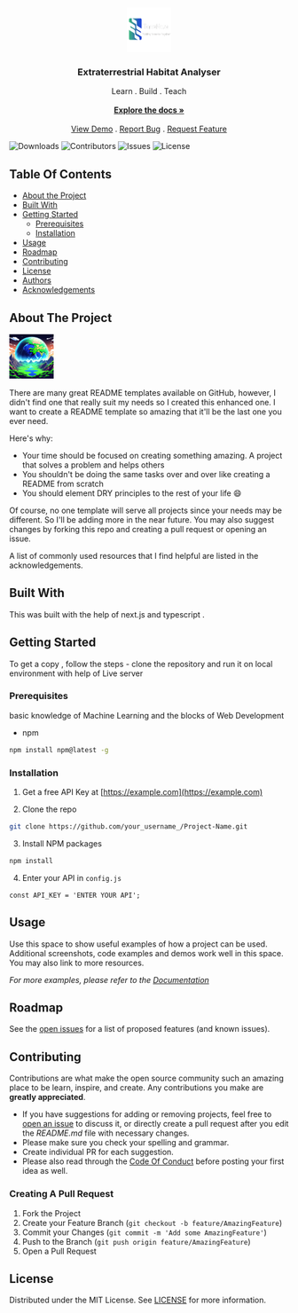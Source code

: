 <br/>
<p align="center">
  <a href="https://github.com/Tealspider23/HackOdisha.23">
    <img src="public/images/terr.png" alt="Logo" width="80" height="80">
  </a>

  <h3 align="center">Extraterrestrial Habitat Analyser</h3>

  <p align="center">
    Learn . Build . Teach
    <br/>
    <br/>
    <a href="https://github.com/Tealspider23/HackOdisha.23"><strong>Explore the docs »</strong></a>
    <br/>
    <br/>
    <a href="https://github.com/Tealspider23/HackOdisha.23">View Demo</a>
    .
    <a href="https://github.com/Tealspider23/HackOdisha.23/issues">Report Bug</a>
    .
    <a href="https://github.com/Tealspider23/HackOdisha.23/issues">Request Feature</a>
  </p>
</p>

![Downloads](https://img.shields.io/github/downloads/Tealspider23/HackOdisha.23/total) ![Contributors](https://img.shields.io/github/contributors/Tealspider23/HackOdisha.23?color=dark-green) ![Issues](https://img.shields.io/github/issues/Tealspider23/HackOdisha.23) ![License](https://img.shields.io/github/license/Tealspider23/HackOdisha.23) 

## Table Of Contents

* [About the Project](#about-the-project)
* [Built With](#built-with)
* [Getting Started](#getting-started)
  * [Prerequisites](#prerequisites)
  * [Installation](#installation)
* [Usage](#usage)
* [Roadmap](#roadmap)
* [Contributing](#contributing)
* [License](#license)
* [Authors](#authors)
* [Acknowledgements](#acknowledgements)

## About The Project

<img src="public/images/a-planet-being-terraformed-in-2d-anime-style-logo-542875197.png" alt="Logo" width="80" height="80">

There are many great README templates available on GitHub, however, I didn't find one that really suit my needs so I created this enhanced one. I want to create a README template so amazing that it'll be the last one you ever need.

Here's why:

* Your time should be focused on creating something amazing. A project that solves a problem and helps others
* You shouldn't be doing the same tasks over and over like creating a README from scratch
* You should element DRY principles to the rest of your life :smile:

Of course, no one template will serve all projects since your needs may be different. So I'll be adding more in the near future. You may also suggest changes by forking this repo and creating a pull request or opening an issue.

A list of commonly used resources that I find helpful are listed in the acknowledgements.

## Built With

This was built with the help of next.js and typescript . 

## Getting Started

To get a copy , follow the steps - clone the repository and run it on local environment with help of Live server

### Prerequisites

basic knowledge of Machine Learning and the blocks of Web Development

* npm

```sh
npm install npm@latest -g
```

### Installation

1. Get a free API Key at [https://example.com](https://example.com)

2. Clone the repo

```sh
git clone https://github.com/your_username_/Project-Name.git
```

3. Install NPM packages

```sh
npm install
```

4. Enter your API in `config.js`

```JS
const API_KEY = 'ENTER YOUR API';
```

## Usage

Use this space to show useful examples of how a project can be used. Additional screenshots, code examples and demos work well in this space. You may also link to more resources.

_For more examples, please refer to the [Documentation](https://example.com)_

## Roadmap

See the [open issues](https://github.com/Tealspider23/HackOdisha.23/issues) for a list of proposed features (and known issues).

## Contributing

Contributions are what make the open source community such an amazing place to be learn, inspire, and create. Any contributions you make are **greatly appreciated**.
* If you have suggestions for adding or removing projects, feel free to [open an issue](https://github.com/Tealspider23/HackOdisha.23/issues/new) to discuss it, or directly create a pull request after you edit the *README.md* file with necessary changes.
* Please make sure you check your spelling and grammar.
* Create individual PR for each suggestion.
* Please also read through the [Code Of Conduct](https://github.com/Tealspider23/HackOdisha.23/blob/main/CODE_OF_CONDUCT.md) before posting your first idea as well.

### Creating A Pull Request

1. Fork the Project
2. Create your Feature Branch (`git checkout -b feature/AmazingFeature`)
3. Commit your Changes (`git commit -m 'Add some AmazingFeature'`)
4. Push to the Branch (`git push origin feature/AmazingFeature`)
5. Open a Pull Request

## License

Distributed under the MIT License. See [LICENSE](https://github.com/Tealspider23/HackOdisha.23/blob/main/LICENSE.md) for more information.


